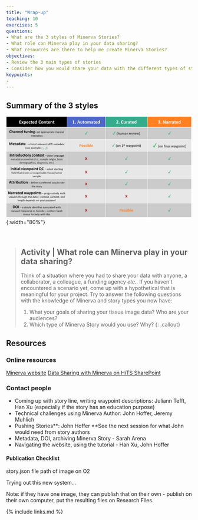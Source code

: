 ```yaml
---
title: "Wrap-up"
teaching: 10
exercises: 5
questions:
- What are the 3 styles of Minerva Stories?
- What role can Minerva play in your data sharing?
- What resources are there to help me create Minerva Stories?
objectives:
- Review the 3 main types of stories
- Consider how you would share your data with the different types of stories
keypoints:
- 
---
```


## Summary of the 3 styles

![Style guide table](../fig/style-guide-table.png) {:width="80%"}

<br>

> ## Activity | What role can Minerva play in your data sharing?
> Think of a situation where you had to share your data with anyone, a collaborator, a colleague,
> a funding agency *etc.*. If you haven't encountered a scenario yet, come up with a hypothetical
> that is meaningful for your project.
> Try to answer the following questions with the knowledge of Minerva and story types you now have:
> 1. What your goals of sharing your tissue image data? Who are your audiences?
> 2. Which type of Minerva Story would you use? Why?
{: .callout}


## Resources

### Online resources

[Minerva website](https://www.minerva.im)
[Data Sharing with Minerva on HiTS SharePoint](https://hu.sharepoint.com/sites/HiTS/SitePages/Data-Sharing-with-Minerva.aspx?csf=1&web=1&e=MqX6bG&cid=cff8ff08-d09d-44b2-8228-e95d70bfa79f)

### Contact people

- Coming up with story line, writing waypoint descriptions: Juliann Tefft, Han Xu (especially if the story has an education purpose)
- Technical challenges using Minerva Author: John Hoffer, Jeremy Muhlich
- Pushing Stories**: John Hoffer
**See the next session for what John would need from story authors
- Metadata, DOI, archiving Minerva Story - Sarah Arena
- Navigating the website, using the tutorial - Han Xu, John Hoffer

#### Publication Checklist

story.json file
path of image on O2

Trying out this new system...

Note: if they have one image, they can publish that on their own - publish on their own computer, put the resulting files on Research Files.


{% include links.md %}
